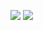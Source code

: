 
![](http://github-profile-summary-cards.vercel.app/api/cards/profile-details?username=igmunv&theme=github_dark) 
![](http://github-profile-summary-cards.vercel.app/api/cards/repos-per-language?username=igmunv&theme=github_dark) 
